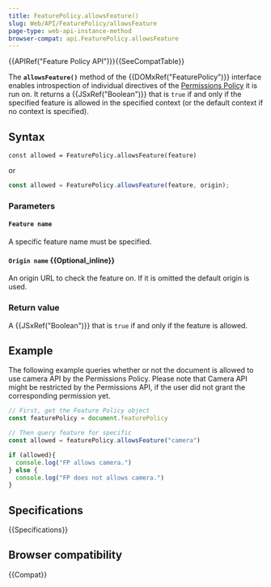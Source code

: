 ```yaml
---
title: FeaturePolicy.allowsFeature()
slug: Web/API/FeaturePolicy/allowsFeature
page-type: web-api-instance-method
browser-compat: api.FeaturePolicy.allowsFeature
---
```


{{APIRef("Feature Policy API")}}{{SeeCompatTable}}

The **`allowsFeature()`** method of
the {{DOMxRef("FeaturePolicy")}} interface enables introspection of individual
directives of the [Permissions Policy](/en-US/docs/Web/HTTP/Permissions_Policy) it is run on. It returns a {{JSxRef("Boolean")}}
that is `true` if and only if the specified feature is allowed in the
specified context (or the default context if no context is specified).

## Syntax

```js-nolint
const allowed = FeaturePolicy.allowsFeature(feature)
```

or

```js
const allowed = FeaturePolicy.allowsFeature(feature, origin);
```

### Parameters

#### `Feature name`

A specific feature name must be specified.

#### `Origin name` {{Optional_inline}}

An origin URL to check the feature on. If it is omitted the default origin is used.

### Return value

A {{JSxRef("Boolean")}} that is `true` if and only if the feature is
allowed.

## Example

The following example queries whether or not the document is allowed to use camera API
by the Permissions Policy. Please note that Camera API might be restricted by the
Permissions API, if the user did not grant the corresponding permission yet.

```js
// First, get the Feature Policy object
const featurePolicy = document.featurePolicy

// Then query feature for specific
const allowed = featurePolicy.allowsFeature("camera")

if (allowed){
  console.log("FP allows camera.")
} else {
  console.log("FP does not allows camera.")
}
```

## Specifications

{{Specifications}}

## Browser compatibility

{{Compat}}
